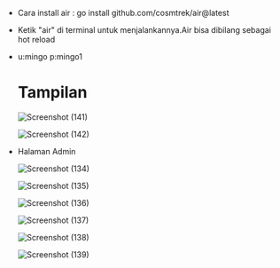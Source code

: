 - Cara install air : go install github.com/cosmtrek/air@latest 
- Ketik "air" di terminal untuk menjalankannya.Air bisa dibilang sebagai hot reload
- u:mingo p:mingo1

  # Tampilan
  
  ![Screenshot (141)](https://github.com/Mhidate/checkpoint-go/assets/72199625/9dd29634-8da0-4820-8bcc-5a43eb4d416a)
  
  ![Screenshot (142)](https://github.com/Mhidate/checkpoint-go/assets/72199625/0620a797-315e-45b1-a7b0-e522fd127bf6)

- Halaman Admin
  
  ![Screenshot (134)](https://github.com/Mhidate/checkpoint-go/assets/72199625/af87714f-c3a3-452d-8c29-c6cc4a1b4add)

  ![Screenshot (135)](https://github.com/Mhidate/checkpoint-go/assets/72199625/ab043416-b7c0-408d-9c1f-c100fc165824)
  
  ![Screenshot (136)](https://github.com/Mhidate/checkpoint-go/assets/72199625/1b2cbcc7-f2df-4320-84d4-6602b8817b34)
  
  ![Screenshot (137)](https://github.com/Mhidate/checkpoint-go/assets/72199625/13883141-512e-4f80-8973-4fc985c5a15c)

  ![Screenshot (138)](https://github.com/Mhidate/checkpoint-go/assets/72199625/8499321c-3b6e-4c72-997a-c69b0af50cec)

  ![Screenshot (139)](https://github.com/Mhidate/checkpoint-go/assets/72199625/c779acfb-6c92-464c-ba5d-414ffaf26de4)




